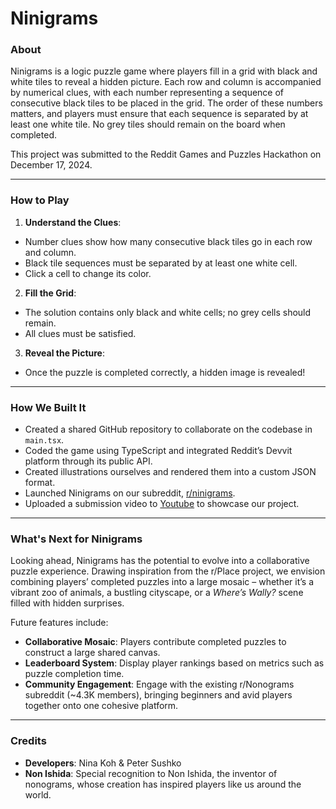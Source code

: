 # Ninigrams

### About  
Ninigrams is a logic puzzle game where players fill in a grid with black and white tiles to reveal a hidden picture. Each row and column is accompanied by numerical clues, with each number representing a sequence of consecutive black tiles to be placed in the grid. The order of these numbers matters, and players must ensure that each sequence is separated by at least one white tile. No grey tiles should remain on the board when completed.  

This project was submitted to the Reddit Games and Puzzles Hackathon on December 17, 2024.  

---

### How to Play 
1. **Understand the Clues**: 
- Number clues show how many consecutive black tiles go in each row and column. 
- Black tile sequences must be separated by at least one white cell.
- Click a cell to change its color. 
2. **Fill the Grid**:  
- The solution contains only black and white cells; no grey cells should remain. 
- All clues must be satisfied.
3. **Reveal the Picture**:  
- Once the puzzle is completed correctly, a hidden image is revealed! 

---

### How We Built It  
- Created a shared GitHub repository to collaborate on the codebase in `main.tsx`.  
- Coded the game using TypeScript and integrated Reddit’s Devvit platform through its public API. 
- Created illustrations ourselves and rendered them into a custom JSON format.  
- Launched Ninigrams on our subreddit, [r/ninigrams](https://www.reddit.com/r/ninigrams).  
- Uploaded a submission video to [Youtube](https://youtu.be/gJL2Ccg1wi8?si=QcdXvpYidvHXDaGK) to showcase our project.  

---

### What's Next for Ninigrams  
Looking ahead, Ninigrams has the potential to evolve into a collaborative puzzle experience. Drawing inspiration from the r/Place project, we envision combining players’ completed puzzles into a large mosaic – whether it’s a vibrant zoo of animals, a bustling cityscape, or a _Where’s Wally?_ scene filled with hidden surprises.  

Future features include:  
- **Collaborative Mosaic**: Players contribute completed puzzles to construct a large shared canvas.  
- **Leaderboard System**: Display player rankings based on metrics such as puzzle completion time.  
- **Community Engagement**: Engage with the existing r/Nonograms subreddit (~4.3K members), bringing beginners and avid players together onto one cohesive platform.  

---

### Credits  
- **Developers**: Nina Koh & Peter Sushko 
- **Non Ishida**: Special recognition to Non Ishida, the inventor of nonograms, whose creation has inspired players like us around the world. 